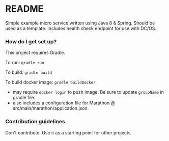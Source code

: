 # README #

Simple example micro service written using Java 8 & Spring.  Should be used as a template.  Includes health check endpoint for use with DC/OS.

### How do I get set up? ###

This project requires Gradle.

To run: `gradle run`

To build: `gradle build`

To build docker image: `gradle buildDocker`

* may require `docker login` to push image.  Be sure to update `groupName` in gradle file.
* also includes a configuration file for Marathon @ src/main/marathon/application.json.

### Contribution guidelines ###

Don't contribute.  Use it as a starting point for other projects.
